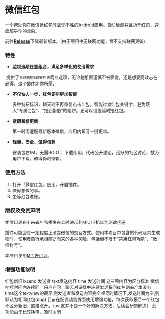 # 微信红包


一个帮助你在微信抢红包时战无不胜的Android应用。自动检测并且拆开红包，速度超乎你的想象。

前往[**Release**](https://github.com/AnyMarvel/WeChatLuckyMoney/releases/)下载最新版本。(由于项目中无联网功能，暂不支持联网更新)

### 特性

- **监视选项任意组合，满足多样化的使用需求**

  提供了`系统通知`/`聊天列表`两档选项，无论是想要谨慎不被察觉，还是想要高效志在必得，这个插件如你所愿。

- **不仅快人一步，红包识别更加智能**

  多种特征标识，聊天时不再重复点击红包。智能过滤红包关键字，避免落入“专属红包”、“抢到翻倍”的陷阱。还可以设置延时抢红包。

- **紧跟微信更新**

  第一时间适配最新版本微信，应用内即可一键更新。

- **轻量、安全、值得信赖**

  安装包仅1M，无需ROOT，下载即用。代码公开透明，活跃的社区讨论，数万用户下载，值得你的信赖。

### 使用方法

1. 打开『微信红包』应用，开启插件。
2. 做你想做的事。
3. 坐等红包进账。

### **版权及免责声明**

本项目源自小米去年秋季发布会时演示的MIUI 7抢红包测试[代码](https://github.com/XiaoMi/LuckyMoneyTool)。

插件可能会在一定程度上改变微信的交互方式。使用本项目中包含的代码及其生成物时，使用者自行承担随之而来的各种风险，包括但不限于“禁用红包功能”、“微信封号”。

本项目使用[MIT许可证](https://github.com/AnyMarvel/WeChatLuckyMoney/blob/stable/LICENSE.md)。

### **增强功能说明**
红包新旧以send 发送者 text发送内容 time 发送时间 这三项内容为区分标准
微信在短时间内连续同一用户在同一聊天对话框中连续发送相同红包则会产生没有time这个textview的展示,则发送者和发送内容完全相同的情况下,发送时间为空,则默认为相同红包(bug)
目前在配置功能界面使用增强功能，每次获取最后一个红包不区分新旧，直接点开。（ps:这并不是一个好的解决方法，后续会研究解决）
此功能由于比较耗电，暂时关闭
